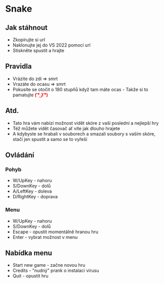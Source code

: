 # Snake
## Jak stáhnout
* Zkopírujte si url
* Naklonujte jej do VS 2022 pomocí url
* Stiskněte spustit a hrajte

 
 
## Pravidla
* Vrázite do zdi => smrt
* Vrazáte do ocasu => smrt
* Pokusíte se otočit o 180 stupňů když tam máte ocas - Takže si to pamatujte <b><span style="color:red">( ͡° ͜ʖ ͡°)</span></b>


## Atd.
* Tato hra vám nabízí možnost vidět skóre z vaší poslední a nejlepší hry
* Též můžete vidět časovač ať víte jak dlouho hrajete
* A kdybyste se hrabali v souborech a smazali soubory s vaším skóre, stačí jen spustit a samo se to vyřeší




## Ovládání
### Pohyb
* W/UpKey - nahoru
* S/DownKey - dolů
* A/LeftKey - doleva
* D/RightKey - doprava
  
### Menu
* W/UpKey - nahoru
* S/DownKey - dolů
* Escape - opustit momentálně hranou hru
* Enter - vybrat možnost v menu
  

## Nabídka menu
* Start new game - začne novou hru
* Credits - "nudný" prank o instalaci virusu
* Quit - opustit hru

